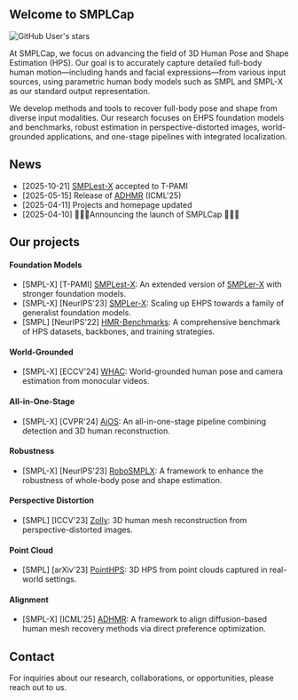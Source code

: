 ## Welcome to SMPLCap
![GitHub User's stars](https://img.shields.io/github/stars/SMPLCap)

At SMPLCap, we focus on advancing the field of 3D Human Pose and Shape Estimation (HPS). Our goal is to accurately capture detailed full-body human motion—including hands and facial expressions—from various input sources, using parametric human body models such as SMPL and SMPL-X as our standard output representation.

We develop methods and tools to recover full-body pose and shape from diverse input modalities. Our research focuses on EHPS foundation models and benchmarks, robust estimation in perspective-distorted images, world-grounded applications, and one-stage pipelines with integrated localization.

## News

- [2025-10-21] [SMPLest-X](https://github.com/SMPLCap/SMPLest-X) accepted to T-PAMI
- [2025-05-15] Release of [ADHMR](https://github.com/SMPLCap/ADHMR) (ICML'25)
- [2025-04-11] Projects and homepage updated
- [2025-04-10] 🚀🚀🚀Announcing the launch of SMPLCap 🚀🚀🚀

## Our projects

#### Foundation Models
- [SMPL-X] [T-PAMI] [SMPLest-X](https://github.com/SMPLCap/SMPLest-X): An extended version of [SMPLer-X](https://github.com/SMPLCap/SMPLer-X) with stronger foundation models.
- [SMPL-X] [NeurIPS'23] [SMPLer-X](https://github.com/SMPLCap/SMPLer-X): Scaling up EHPS towards a family of generalist foundation models.
- [SMPL] [NeurIPS'22] [HMR-Benchmarks](https://github.com/SMPLCap/hmr-benchmarks): A comprehensive benchmark of HPS datasets, backbones, and training strategies.

#### World-Grounded
- [SMPL-X] [ECCV'24] [WHAC](https://github.com/SMPLCap/WHAC): World-grounded human pose and camera estimation from monocular videos.

#### All-in-One-Stage
- [SMPL-X] [CVPR'24] [AiOS](https://github.com/SMPLCap/AiOS): An all-in-one-stage pipeline combining detection and 3D human reconstruction. 

#### Robustness
- [SMPL-X] [NeurIPS'23] [RoboSMPLX](https://github.com/SMPLCap/RoboSMPLX): A framework to enhance the robustness of
whole-body pose and shape estimation.

#### Perspective Distortion
- [SMPL] [ICCV'23] [Zolly](https://github.com/SMPLCap/Zolly): 3D human mesh reconstruction from perspective-distorted images.

#### Point Cloud
- [SMPL] [arXiv'23] [PointHPS](https://github.com/SMPLCap/PointHPS): 3D HPS from point clouds captured in real-world settings.

#### Alignment
- [SMPL-X] [ICML'25] [ADHMR](https://github.com/SMPLCap/ADHMR): A framework to align diffusion-based human mesh recovery methods via direct preference optimization.

## Contact

For inquiries about our research, collaborations, or opportunities, please reach out to us.
